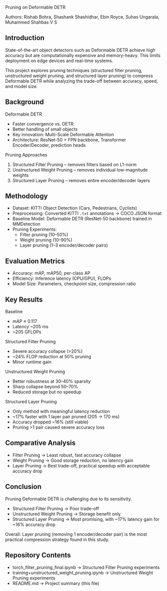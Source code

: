 Pruning on Deformable DETR

Authors: Rishab Bohra, Shashank Shashidhar, Ebin Royce, Suhas Ungarala, Muhammed Shahbas V S


Introduction
------------
State-of-the-art object detectors such as Deformable DETR achieve high accuracy but are computationally expensive and memory-heavy. This limits deployment on edge devices and real-time systems.

This project explores pruning techniques (structured filter pruning, unstructured weight pruning, and structured layer pruning) to compress Deformable DETR while analyzing the trade-off between accuracy, speed, and model size.


Background
----------
Deformable DETR
- Faster convergence vs. DETR
- Better handling of small objects
- Key innovation: Multi-Scale Deformable Attention
- Architecture: ResNet-50 + FPN backbone, Transformer Encoder/Decoder, prediction heads

Pruning Approaches
1. Structured Filter Pruning – removes filters based on L1-norm
2. Unstructured Weight Pruning – removes individual low-magnitude weights
3. Structured Layer Pruning – removes entire encoder/decoder layers


Methodology
-----------
- Dataset: KITTI Object Detection (Cars, Pedestrians, Cyclists)
- Preprocessing: Converted KITTI `.txt` annotations → COCO JSON format
- Baseline Model: Deformable DETR (ResNet-50 backbone) trained in MMDetection
- Pruning Experiments:
  - Filter pruning (10–50%)
  - Weight pruning (10–90%)
  - Layer pruning (1–3 encoder/decoder pairs)


Evaluation Metrics
------------------
- Accuracy: mAP, mAP50, per-class AP
- Efficiency: Inference latency (CPU/GPU), FLOPs
- Model Size: Parameters, checkpoint size, compression ratio


Key Results
-----------
Baseline
- mAP ≈ 0.117
- Latency ~205 ms
- ~205 GFLOPs

Structured Filter Pruning
- Severe accuracy collapse (>20%)
- ~24% FLOP reduction at 50% pruning
- Minor runtime gain

Unstructured Weight Pruning
- Better robustness at 30–40% sparsity
- Sharp collapse beyond 50–70%
- Reduced storage but no speedup

Structured Layer Pruning
- Only method with meaningful latency reduction
- ~17% faster with 1 layer pair pruned (205 → 170 ms)
- Accuracy dropped ~16% (still viable)
- Pruning >1 pair caused severe accuracy loss


Comparative Analysis
--------------------
- Filter Pruning → Least robust, fast accuracy collapse
- Weight Pruning → Good storage reduction, no latency gain
- Layer Pruning → Best trade-off, practical speedup with acceptable accuracy drop


Conclusion
----------
Pruning Deformable DETR is challenging due to its sensitivity.

- Structured Filter Pruning → Poor trade-off
- Unstructured Weight Pruning → Storage benefit only
- Structured Layer Pruning → Most promising, with ~17% latency gain for ~16% accuracy drop

Overall: Layer pruning (removing 1 encoder/decoder pair) is the most practical compression strategy found in this study.


Repository Contents
-------------------
- torch_filter_pruning_final.ipynb → Structured Filter Pruning experiments
- training+unstructured_weight_pruning.ipynb → Unstructured Weight Pruning experiments
- README.md → Project summary (this file)
